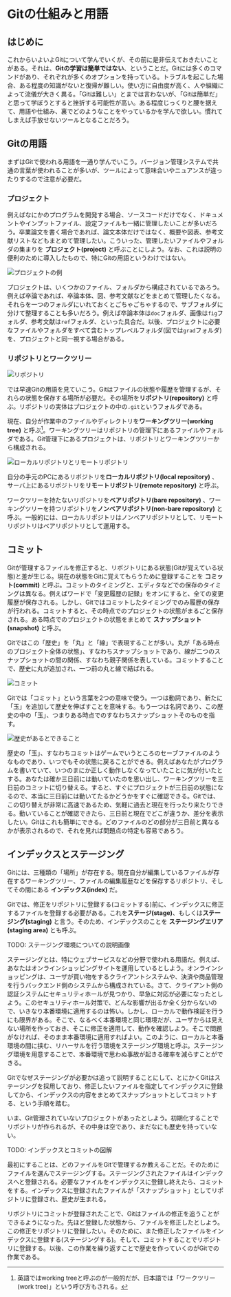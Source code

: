 # Gitの仕組みと用語

## はじめに

これからいよいよGitについて学んでいくが、その前に是非伝えておきたいことがある。それは、**Gitの学習は簡単ではない**、ということだ。Gitには多くのコマンドがあり、それぞれが多くのオプションを持っている。トラブルを起こした場合、ある程度の知識がないと復帰が難しい。使い方に自由度が高く、人や組織によって流儀が大きく異る。「Gitは難しい」とまでは言わないが、「Gitは簡単だ」と思って学ぼうとすると挫折する可能性が高い。ある程度じっくりと腰を据えて、用語や仕組み、裏でどのようなことをやっているかを学んで欲しい。慣れてしまえば手放せないツールとなることだろう。

## Gitの用語

まずはGitで使われる用語を一通り学んでいこう。バージョン管理システムで共通の言葉が使われることが多いが、ツールによって意味合いやニュアンスが違ったりするので注意が必要だ。

### プロジェクト

例えばなにかのプログラムを開発する場合、ソースコードだけでなく、ドキュメントやインプットファイル、設定ファイルも一緒に管理したいことが多いだろう。卒業論文を書く場合であれば、論文本体だけではなく、概要や図表、参考文献リストなどもまとめて管理したい。こういった、管理したいファイルやフォルダの集まりを **プロジェクト(project)** と呼ぶことにしよう。なお、これは説明の便利のために導入したもので、特にGitの用語というわけではない。

![プロジェクトの例](fig/project.png)

プロジェクトは、いくつかのファイル、フォルダから構成されているであろう。例えば卒論であれば、卒論本体、図、参考文献などをまとめて管理したくなる。それらを一つのフォルダにいれておくとごちゃごちゃするので、サブフォルダに分けて整理することも多いだろう。例えば卒論本体は`doc`フォルダ、画像は`fig`フォルダ、参考文献は`ref`フォルダ、といった具合だ。以後、プロジェクトに必要なファイルやフォルダをすべて含むトップレベルフォルダ(図では`grad`フォルダ)を、プロジェクトと同一視する場合がある。

### リポジトリとワークツリー

![リポジトリ](fig/repository.png)

では早速Gitの用語を見ていこう。Gitはファイルの状態や履歴を管理するが、それらの状態を保存する場所が必要だ。その場所を**リポジトリ(repository)** と呼ぶ。リポジトリの実体はプロジェクトの中の`.git`というフォルダである。

現在、自分が作業中のファイルやディレクトリを**ワーキングツリー(working tree)** と呼ぶ[^worktree]。ワーキングツリーはリポジトリの管理下にあるファイルやフォルダである。Git管理下にあるプロジェクトは、リポジトリとワーキングツリーから構成される。

[^worktree]: 英語ではworking treeと呼ぶのが一般的だが、日本語では「ワークツリー(work tree)」という呼び方もされる。

![ローカルリポジトリとリモートリポジトリ](fig/remote_local.png)

自分の手元のPCにあるリポジトリを**ローカルリポジトリ(local repository)** 、サーバ上にあるリポジトリを**リモートリポジトリ(remote repository)** と呼ぶ。

ワークツリーを持たないリポジトリを**ベアリポジトリ(bare repository)** 、ワーキングツリーを持つリポジトリを**ノンベアリポジトリ(non-bare repository)** と呼ぶ。一般的には、ローカルリポジトリはノンベアリポジトリとして、リモートリポジトリはベアリポジトリとして運用する。

## コミット

Gitが管理するファイルを修正すると、リポジトリにある状態(Gitが覚えている状態)と差が生じる。現在の状態をGitに覚えてもらうために登録することを **コミット(commit)** と呼ぶ。コミットのタイミングと、エディタなどでの保存のタイミングは異なる。例えばワードで「変更履歴の記録」をオンにすると、全ての変更履歴が保存される。しかし、Gitではコミットしたタイミングでのみ履歴の保存が行われる。コミットすると、その時点でのプロジェクトの状態がまるごと保存される。ある時点でのプロジェクトの状態をまとめて **スナップショット(snapshot)** と呼ぶ。

Gitではこの「歴史」を「丸」と「線」で表現することが多い。丸が「ある時点のプロジェクト全体の状態」、すなわちスナップショットであり、線が二つのスナップショットの間の関係、すなわち親子関係を表している。コミットすることで、歴史に丸が追加され、一つ前の丸と線で結ばれる。

![コミット](fig/commit.png)

Gitでは「コミット」という言葉を2つの意味で使う。一つは動詞であり、新たに「玉」を追加して歴史を伸ばすことを意味する。もう一つは名詞であり、この歴史の中の「玉」、つまりある時点でのすなわちスナップショットそのものを指す。

![歴史があるとできること](fig/use_history.png)

歴史の「玉」、すなわちコミットはゲームでいうところのセーブファイルのようなものであり、いつでもその状態に戻ることができる。例えばあなたがプログラムを書いていて、いつのまにか正しく動作しなくなっていたことに気が付いたとする。あなたは確か三日前には動いていたのを思い出し、ワーキングツリーを三日前のコミットに切り替える。すると、すぐにプロジェクトが三日前の状態になるので、本当に三日前には動いてたるかどうかをすぐに確認できる。Gitでは、この切り替えが非常に高速であるため、気軽に過去と現在を行ったり来たりできる。動いていることが確認できたら、三日前と現在でどこが違うか、差分を表示したい。Gitはこれも簡単にできる。どのファイルのどの部分が三日前と異なるかが表示されるので、それを見れば問題点の特定も容易であろう。

## インデックスとステージング

Gitには、三種類の「場所」が存在する。現在自分が編集しているファイルが存在するワーキングツリー、ファイルの編集履歴などを保存するリポジトリ、そしてその間にある **インデックス(index)** だ。

Gitでは、修正をリポジトリに登録する(コミットする)前に、インデックスに修正するファイルを登録する必要がある。これを**ステージ(stage)**、もしくは**ステージング(staging)** と言う。そのため、インデックスのことを **ステージングエリア(staging area)** とも呼ぶ。

TODO: ステージング環境についての説明画像

ステージングとは、特にウェブサービスなどの分野で使われる用語だ。例えば、あなたはオンラインショッピングサイトを運用しているとしよう。オンラインショッピングは、ユーザが買い物をするクライアントシステムや、決済や商品管理を行うバックエンド側のシステムから構成されている。さて、クライアント側の認証システムにセキュリティホールが見つかり、早急に対応が必要になったとしよう。このセキュリティホール対策で、どんな影響が出るか全く分からないので、いきなり本番環境に適用するのは怖い。しかし、ローカルで動作検証を行うにも限界がある。そこで、なるべく本番環境と同じ環境だが、ユーザからは見えない場所を作っておき、そこに修正を適用して、動作を確認しよう。そこで問題がなければ、そのまま本番環境に適用すればよい。このように、ローカルと本番環境の間に挟む、リハーサルを行う環境をステージング環境と呼ぶ。ステージング環境を用意することで、本番環境で思わぬ事故が起きる確率を減らすことができる。

Gitでなぜステージングが必要かは追って説明することにして、とにかくGitはステージングを採用しており、修正したいファイルを指定してインデックスに登録してから、インデックスの内容をまとめてスナップショットとしてコミットする、という手順を踏む。

いま、Git管理されていないプロジェクトがあったとしよう。初期化することでリポジトリが作られるが、その中身は空であり、まだなにも歴史を持っていない。

TODO: インデックスとコミットの図解

最初にすることは、どのファイルをGitで管理するか教えることだ。そのためにファイルを選んでステージングする。ステージングされたファイルはインデックスへと登録される。必要なファイルをインデックスに登録し終えたら、コミットをする。インデックスに登録されたファイルが「スナップショット」としてリポジトリに登録され、歴史が生まれる。

リポジトリにコミットが登録されたことで、Gitはファイルの修正を追うことができるようになった。先ほど登録した状態から、ファイルを修正したとしよう。この修正をリポジトリに登録したい。そのために、また修正したファイルをインデックスに登録する(ステージングする)。そして、コミットすることでリポジトリに登録する。以後、この作業を繰り返すことで歴史を作っていくのがGitでの作業である。

